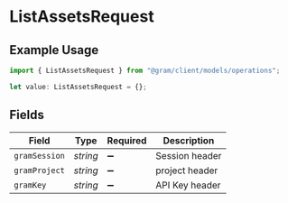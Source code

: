 # ListAssetsRequest

## Example Usage

```typescript
import { ListAssetsRequest } from "@gram/client/models/operations";

let value: ListAssetsRequest = {};
```

## Fields

| Field              | Type               | Required           | Description        |
| ------------------ | ------------------ | ------------------ | ------------------ |
| `gramSession`      | *string*           | :heavy_minus_sign: | Session header     |
| `gramProject`      | *string*           | :heavy_minus_sign: | project header     |
| `gramKey`          | *string*           | :heavy_minus_sign: | API Key header     |